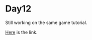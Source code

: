 # Day12

Still working on the same game tutorial.

[Here](https://github.com/eren23/phaser-training-tuts2-platformer) is the link.
